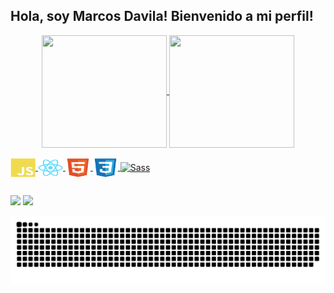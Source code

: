 ## Hola, soy Marcos Davila! Bienvenido a mi perfil!
<div align="center">
  <a href="https://github.com/MarcosDavila1">
  <img align="center" height="180em" width="200em" src="https://github-readme-stats.vercel.app/api?username=MarcosDavila1&show_icons=true&theme=dark&include_all_commits=true&count_private=true"/>
  <img align="center" height="180em" width="200em" src="https://github-readme-stats.vercel.app/api/top-langs/?username=MarcosDavila1&layout=compact&langs_count=7&theme=dark"/>
</div>
<div style="display: inline_block"><br>
  <img align="center" alt="Js" height="30" width="40" src="https://raw.githubusercontent.com/devicons/devicon/master/icons/javascript/javascript-plain.svg">
  <img align="center" alt="React" height="30" width="40" src="https://raw.githubusercontent.com/devicons/devicon/master/icons/react/react-original.svg">
  <img align="center" alt="HTML" height="30" width="40" src="https://raw.githubusercontent.com/devicons/devicon/master/icons/html5/html5-original.svg">
  <img align="center" alt="CSS" height="30" width="40" src="https://raw.githubusercontent.com/devicons/devicon/master/icons/css3/css3-original.svg">
  <img align="center" alt="Sass" height="30" width="40" src="https://cdn.jsdelivr.net/gh/devicons/devicon/icons/sass/sass-original.svg" />
</div>
  
  ##

<div> 
  <a href = "mailto:marcos.duarte242@gmail.com"><img src="https://img.shields.io/badge/-Gmail-%23333?style=for-the-badge&logo=gmail&logoColor=white" target="_blank"></a>
  <a href="https://www.linkedin.com/in/marcosdavila2/" target="_blank"><img src="https://img.shields.io/badge/-LinkedIn-%230077B5?style=for-the-badge&logo=linkedin&logoColor=white" target="_blank"></a> 
 
  ![Snake animation](https://github.com/MarcosDavila1/MarcosDavila1/blob/output/github-contribution-grid-snake.svg)
 
</div>
